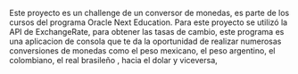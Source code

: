 Este proyecto es un challenge de un conversor de monedas, es parte de los cursos del programa Oracle Next Education.
Para este proyecto se utilizó la API de ExchangeRate, para obtener las tasas de cambio, este programa es una aplicacion de consola que te
da la oportunidad de realizar numerosas conversiones de monedas como el peso mexicano, el peso argentino, el colombiano, el real brasileño , hacia el dolar y viceversa,
